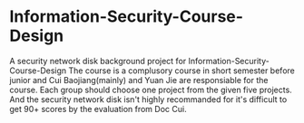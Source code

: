 # Information-Security-Course-Design
A security network disk background project for Information-Security-Course-Design
The course is a complusory course in short semester before junior and Cui Baojiang(mainly) and Yuan Jie are responsiable for the course. Each group should choose one project from the given five projects. And the security network disk isn't highly recommanded for it's difficult to get 90+ scores by the evaluation from Doc Cui.
